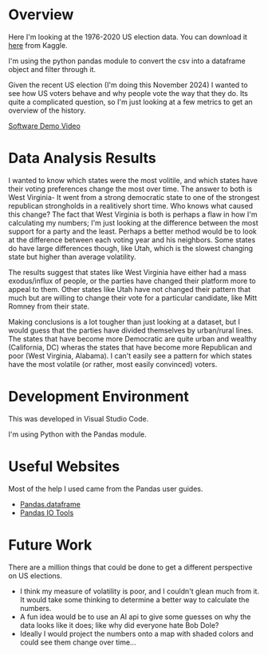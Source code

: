 # Overview

Here I'm looking at the 1976-2020 US election data. You can download it [here](https://www.kaggle.com/datasets/tunguz/us-elections-dataset) from Kaggle.

I'm using the python pandas module to convert the csv into a dataframe object and filter through it.

Given the recent US election (I'm doing this November 2024) I wanted to see how US voters behave and why people vote the way that they do.
Its quite a complicated question, so I'm just looking at a few metrics to get an overview of the history.


[Software Demo Video](https://youtu.be/ERALdrpaf4U)

# Data Analysis Results

I wanted to know which states were the most volitile, and which states have their voting preferences change the most over time. The answer to both is West Virginia- It went from a strong democratic state to one of the strongest republican strongholds in a realitively short time. Who knows what caused this change? The fact that West Virginia is both is perhaps a flaw in how I'm calculating my numbers; I'm just looking at the difference between the most support for a party and the least. Perhaps a better method would be to look at the difference between each voting year and his neighbors. Some states do have large differences though, like Utah, which is the slowest changing state but higher than average volatility.

The results suggest that states like West Virginia have either had a mass exodus/influx of people, or the parties have changed their platform more to appeal to them. Other states like Utah have not changed their pattern that much but are willing to change their vote for a particular candidate, like Mitt Romney from their state.

Making conclusions is a lot tougher than just looking at a dataset, but I would guess that the parties have divided themselves by urban/rural lines. The states that have become more Democratic are quite urban and wealthy (California, DC) wheras the states that have become more Republican and poor (West Virginia, Alabama). I can't easily see a pattern for which states have the most volatile (or rather, most easily convinced) voters.

# Development Environment

This was developed in Visual Studio Code.

I'm using Python with the Pandas module.

# Useful Websites
Most of the help I used came from the Pandas user guides.
* [Pandas.dataframe](https://pandas.pydata.org/docs/reference/api/pandas.DataFrame.html)
* [Pandas IO Tools](https://pandas.pydata.org/docs/user_guide/io.html)

# Future Work

There are a million things that could be done to get a different perspective on US elections.
* I think my measure of volatility is poor, and I couldn't glean much from it. It would take some thinking to determine a better way to calculate the numbers.
* A fun idea would be to use an AI api to give some guesses on why the data looks like it does; like why did everyone hate Bob Dole?
* Ideally I would project the numbers onto a map with shaded colors and could see them change over time...